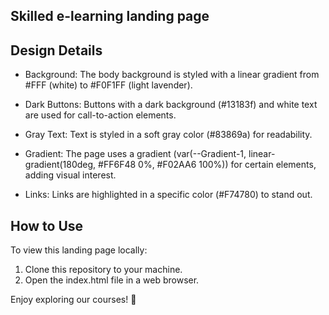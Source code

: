 ## Skilled e-learning landing page

## Design Details

- Background: The body background is styled with a linear gradient from #FFF (white) to #F0F1FF (light lavender).
  
- Dark Buttons: Buttons with a dark background (#13183f) and white text are used for call-to-action elements.

- Gray Text: Text is styled in a soft gray color (#83869a) for readability.

- Gradient: The page uses a gradient (var(--Gradient-1, linear-gradient(180deg, #FF6F48 0%, #F02AA6 100%)) for certain elements, adding visual interest.

- Links: Links are highlighted in a specific color (#F74780) to stand out.


## How to Use

To view this landing page locally:
1. Clone this repository to your machine.
2. Open the index.html file in a web browser.

Enjoy exploring our courses! 🌟
